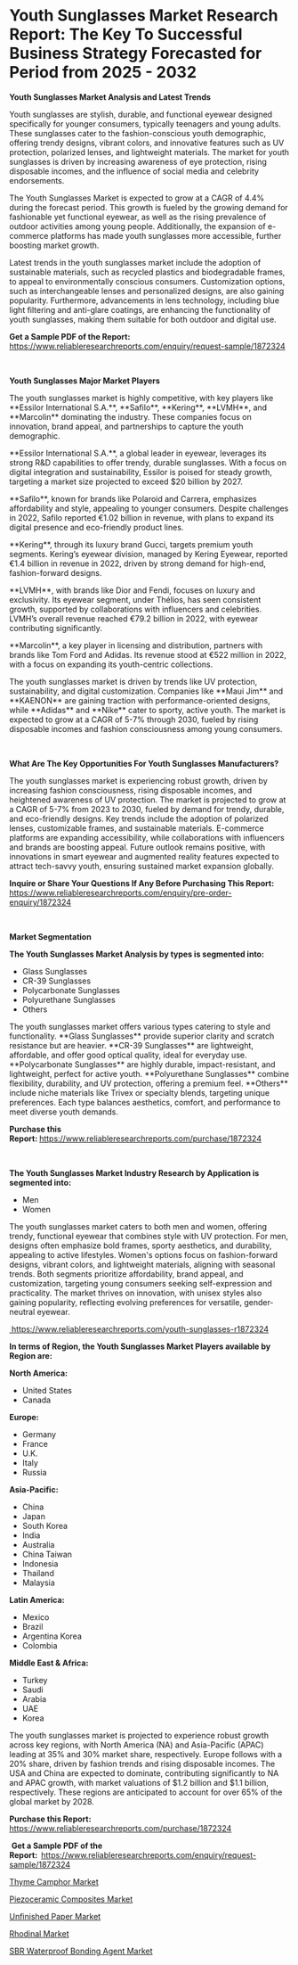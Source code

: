 <p><h1>Youth Sunglasses Market Research Report: The Key To Successful Business Strategy Forecasted for Period from 2025 - 2032</h1></p><p><strong>Youth Sunglasses Market Analysis and Latest Trends</strong></p>
<p><p>Youth sunglasses are stylish, durable, and functional eyewear designed specifically for younger consumers, typically teenagers and young adults. These sunglasses cater to the fashion-conscious youth demographic, offering trendy designs, vibrant colors, and innovative features such as UV protection, polarized lenses, and lightweight materials. The market for youth sunglasses is driven by increasing awareness of eye protection, rising disposable incomes, and the influence of social media and celebrity endorsements.</p><p>The Youth Sunglasses Market is expected to grow at a CAGR of 4.4% during the forecast period. This growth is fueled by the growing demand for fashionable yet functional eyewear, as well as the rising prevalence of outdoor activities among young people. Additionally, the expansion of e-commerce platforms has made youth sunglasses more accessible, further boosting market growth.</p><p>Latest trends in the youth sunglasses market include the adoption of sustainable materials, such as recycled plastics and biodegradable frames, to appeal to environmentally conscious consumers. Customization options, such as interchangeable lenses and personalized designs, are also gaining popularity. Furthermore, advancements in lens technology, including blue light filtering and anti-glare coatings, are enhancing the functionality of youth sunglasses, making them suitable for both outdoor and digital use.</p></p>
<p><strong>Get a Sample PDF of the Report:&nbsp;</strong> <a href="https://www.reliableresearchreports.com/enquiry/request-sample/1872324?utm_campaign=48&utm_medium=2&utm_source=Github&utm_content=ia&utm_term=25012025&utm_id=youth-sunglasses">https://www.reliableresearchreports.com/enquiry/request-sample/1872324</a></p>
<p>&nbsp;</p>
<p><strong>Youth Sunglasses Major Market Players</strong></p>
<p><p>The youth sunglasses market is highly competitive, with key players like **Essilor International S.A.**, **Safilo**, **Kering**, **LVMH**, and **Marcolin** dominating the industry. These companies focus on innovation, brand appeal, and partnerships to capture the youth demographic.</p><p>**Essilor International S.A.**, a global leader in eyewear, leverages its strong R&D capabilities to offer trendy, durable sunglasses. With a focus on digital integration and sustainability, Essilor is poised for steady growth, targeting a market size projected to exceed $20 billion by 2027.</p><p>**Safilo**, known for brands like Polaroid and Carrera, emphasizes affordability and style, appealing to younger consumers. Despite challenges in 2022, Safilo reported €1.02 billion in revenue, with plans to expand its digital presence and eco-friendly product lines.</p><p>**Kering**, through its luxury brand Gucci, targets premium youth segments. Kering’s eyewear division, managed by Kering Eyewear, reported €1.4 billion in revenue in 2022, driven by strong demand for high-end, fashion-forward designs.</p><p>**LVMH**, with brands like Dior and Fendi, focuses on luxury and exclusivity. Its eyewear segment, under Thélios, has seen consistent growth, supported by collaborations with influencers and celebrities. LVMH’s overall revenue reached €79.2 billion in 2022, with eyewear contributing significantly.</p><p>**Marcolin**, a key player in licensing and distribution, partners with brands like Tom Ford and Adidas. Its revenue stood at €522 million in 2022, with a focus on expanding its youth-centric collections.</p><p>The youth sunglasses market is driven by trends like UV protection, sustainability, and digital customization. Companies like **Maui Jim** and **KAENON** are gaining traction with performance-oriented designs, while **Adidas** and **Nike** cater to sporty, active youth. The market is expected to grow at a CAGR of 5-7% through 2030, fueled by rising disposable incomes and fashion consciousness among young consumers.</p></p>
<p>&nbsp;</p>
<p><strong>What Are The Key Opportunities For Youth Sunglasses Manufacturers?</strong></p>
<p><p>The youth sunglasses market is experiencing robust growth, driven by increasing fashion consciousness, rising disposable incomes, and heightened awareness of UV protection. The market is projected to grow at a CAGR of 5-7% from 2023 to 2030, fueled by demand for trendy, durable, and eco-friendly designs. Key trends include the adoption of polarized lenses, customizable frames, and sustainable materials. E-commerce platforms are expanding accessibility, while collaborations with influencers and brands are boosting appeal. Future outlook remains positive, with innovations in smart eyewear and augmented reality features expected to attract tech-savvy youth, ensuring sustained market expansion globally.</p></p>
<p><strong>Inquire or Share Your Questions If Any Before Purchasing This Report:</strong> <a href="https://www.reliableresearchreports.com/enquiry/pre-order-enquiry/1872324?utm_campaign=48&utm_medium=2&utm_source=Github&utm_content=ia&utm_term=25012025&utm_id=youth-sunglasses">https://www.reliableresearchreports.com/enquiry/pre-order-enquiry/1872324</a></p>
<p>&nbsp;</p>
<p><strong>Market Segmentation</strong></p>
<p><strong>The Youth Sunglasses Market Analysis by types is segmented into:</strong></p>
<p><ul><li>Glass Sunglasses</li><li>CR-39 Sunglasses</li><li>Polycarbonate Sunglasses</li><li>Polyurethane Sunglasses</li><li>Others</li></ul></p>
<p><p>The youth sunglasses market offers various types catering to style and functionality. **Glass Sunglasses** provide superior clarity and scratch resistance but are heavier. **CR-39 Sunglasses** are lightweight, affordable, and offer good optical quality, ideal for everyday use. **Polycarbonate Sunglasses** are highly durable, impact-resistant, and lightweight, perfect for active youth. **Polyurethane Sunglasses** combine flexibility, durability, and UV protection, offering a premium feel. **Others** include niche materials like Trivex or specialty blends, targeting unique preferences. Each type balances aesthetics, comfort, and performance to meet diverse youth demands.</p></p>
<p><strong>Purchase this Report:&nbsp;</strong><a href="https://www.reliableresearchreports.com/purchase/1872324?utm_campaign=48&utm_medium=2&utm_source=Github&utm_content=ia&utm_term=25012025&utm_id=youth-sunglasses">https://www.reliableresearchreports.com/purchase/1872324</a></p>
<p>&nbsp;</p>
<p><strong>The Youth Sunglasses Market Industry Research by Application is segmented into:</strong></p>
<p><ul><li>Men</li><li>Women</li></ul></p>
<p><p>The youth sunglasses market caters to both men and women, offering trendy, functional eyewear that combines style with UV protection. For men, designs often emphasize bold frames, sporty aesthetics, and durability, appealing to active lifestyles. Women's options focus on fashion-forward designs, vibrant colors, and lightweight materials, aligning with seasonal trends. Both segments prioritize affordability, brand appeal, and customization, targeting young consumers seeking self-expression and practicality. The market thrives on innovation, with unisex styles also gaining popularity, reflecting evolving preferences for versatile, gender-neutral eyewear.</p></p>
<p><a href="https://www.reliableresearchreports.com/youth-sunglasses-r1872324?utm_campaign=48&utm_medium=2&utm_source=Github&utm_content=ia&utm_term=25012025&utm_id=youth-sunglasses">&nbsp;https://www.reliableresearchreports.com/youth-sunglasses-r1872324</a></p>
<p><strong>In terms of Region, the Youth Sunglasses Market Players available by Region are:</strong></p>
<p>
    <p> <strong> North America: </strong>
        <ul>
            <li>United States</li>
            <li>Canada</li>
        </ul>
        </p> 
    <p> <strong> Europe: </strong>
        <ul>
            <li>Germany</li>
            <li>France</li>
            <li>U.K.</li>
            <li>Italy</li>
            <li>Russia</li>
        </ul>
        </p> 
    <p> <strong> Asia-Pacific: </strong>
        <ul>
            <li>China</li>
            <li>Japan</li>
            <li>South Korea</li>
            <li>India</li>
            <li>Australia</li>
            <li>China Taiwan</li>
            <li>Indonesia</li>
            <li>Thailand</li>
            <li>Malaysia</li>
        </ul>
        </p> 
    <p> <strong> Latin America: </strong>
        <ul>
            <li>Mexico</li>
            <li>Brazil</li>
            <li>Argentina Korea</li>
            <li>Colombia</li>
        </ul>
        </p> 
    <p> <strong> Middle East & Africa: </strong>
        <ul>
            <li>Turkey</li>
            <li>Saudi</li>
            <li>Arabia</li>
            <li>UAE</li>
            <li>Korea</li>
        </ul>
    </p>
    </p>
<p><p>The youth sunglasses market is projected to experience robust growth across key regions, with North America (NA) and Asia-Pacific (APAC) leading at 35% and 30% market share, respectively. Europe follows with a 20% share, driven by fashion trends and rising disposable incomes. The USA and China are expected to dominate, contributing significantly to NA and APAC growth, with market valuations of $1.2 billion and $1.1 billion, respectively. These regions are anticipated to account for over 65% of the global market by 2028.</p></p>
<p><strong>Purchase this Report: </strong><a href="https://www.reliableresearchreports.com/purchase/1872324?utm_campaign=48&utm_medium=2&utm_source=Github&utm_content=ia&utm_term=25012025&utm_id=youth-sunglasses">https://www.reliableresearchreports.com/purchase/1872324</a></p>
<p>&nbsp;<strong>Get a Sample PDF of the Report:&nbsp;&nbsp;</strong><a href="https://www.reliableresearchreports.com/enquiry/request-sample/1872324?utm_campaign=48&utm_medium=2&utm_source=Github&utm_content=ia&utm_term=25012025&utm_id=youth-sunglasses">https://www.reliableresearchreports.com/enquiry/request-sample/1872324</a></p>
<p><strong></strong></p>
<p><p><a href="https://github.com/uramalorr/Market-Research-Report-List-1/blob/main/thyme-camphor-market.md?utm_campaign=48&utm_medium=2&utm_source=Github&utm_content=ia&utm_term=25012025&utm_id=youth-sunglasses">Thyme Camphor Market</a></p><p><a href="https://github.com/lacostesamella9485/Market-Research-Report-List-1/blob/main/piezoceramic-composites-market.md?utm_campaign=48&utm_medium=2&utm_source=Github&utm_content=ia&utm_term=25012025&utm_id=youth-sunglasses">Piezoceramic Composites Market</a></p><p><a href="https://github.com/mathastilley812967/Market-Research-Report-List-1/blob/main/unfinished-paper-market.md?utm_campaign=48&utm_medium=2&utm_source=Github&utm_content=ia&utm_term=25012025&utm_id=youth-sunglasses">Unfinished Paper Market</a></p><p><a href="https://github.com/gamuoodhub/Market-Research-Report-List-1/blob/main/rhodinal-market.md?utm_campaign=48&utm_medium=2&utm_source=Github&utm_content=ia&utm_term=25012025&utm_id=youth-sunglasses">Rhodinal Market</a></p><p><a href="https://github.com/aistraasinyo/Market-Research-Report-List-1/blob/main/sbr-waterproof-bonding-agent-market.md?utm_campaign=48&utm_medium=2&utm_source=Github&utm_content=ia&utm_term=25012025&utm_id=youth-sunglasses">SBR Waterproof Bonding Agent Market</a></p></p>